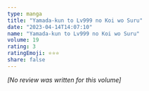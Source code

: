 ```yaml
---
type: manga
title: "Yamada-kun to Lv999 no Koi wo Suru"
date: "2023-04-14T14:07:10"
name: "Yamada-kun to Lv999 no Koi wo Suru"
volume: 19
rating: 3
ratingEmoji: ⭐️⭐️⭐️
share: false
---
```


*[No review was written for this volume]*
